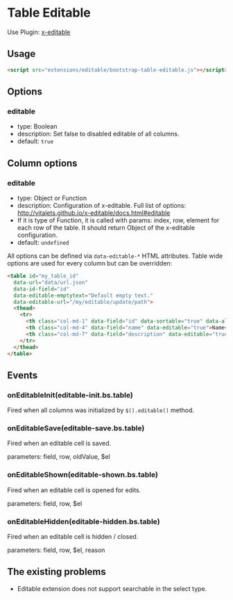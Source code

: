 # Table Editable

Use Plugin: [x-editable](https://github.com/vitalets/x-editable)

## Usage

```html
<script src="extensions/editable/bootstrap-table-editable.js"></script>
```

## Options

### editable

* type: Boolean
* description: Set false to disabled editable of all columns.
* default: `true`

## Column options

### editable

* type: Object or Function
* description: Configuration of x-editable. Full list of options: http://vitalets.github.io/x-editable/docs.html#editable
* If it is type of Function, it is called with params: index, row, element for
  each row of the table. It should return Object of the x-editable configuration.
* default: `undefined`

All options can be defined via `data-editable-*` HTML attributes. Table wide options are used for every column but can be overridden:

````html
<table id="my_table_id"
  data-url="data/url.json"
  data-id-field="id"
  data-editable-emptytext="Default empty text."
  data-editable-url="/my/editable/update/path">
  <thead>
    <tr>
      <th class="col-md-1" data-field="id" data-sortable="true" data-align="center">#</th>
      <th class="col-md-4" data-field="name" data-editable="true">Name</th>
      <th class="col-md-7" data-field="description" data-editable="true" data-editable-emptytext="Custom empty text.">Description</th>
    </tr>
  </thead>
</table>
````

## Events

### onEditableInit(editable-init.bs.table)

Fired when all columns was initialized by `$().editable()` method.

### onEditableSave(editable-save.bs.table)

Fired when an editable cell is saved.

parameters: field, row, oldValue, $el

### onEditableShown(editable-shown.bs.table)

Fired when an editable cell is opened for edits.

parameters: field, row, $el

### onEditableHidden(editable-hidden.bs.table)

Fired when an editable cell is hidden / closed.

parameters: field, row, $el, reason

## The existing problems

* Editable extension does not support searchable in the select type.
